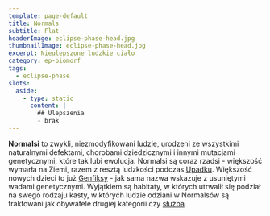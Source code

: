 ```yaml
---
template: page-default
title: Normals
subtitle: Flat
headerImage: eclipse-phase-head.jpg
thumbnailImage: eclipse-phase-head.jpg
excerpt: Nieulepszone ludzkie ciało
category: ep-biomorf
tags:
  - eclipse-phase
slots:
  aside:
    - type: static
      content: |
        ## Ulepszenia
        - brak
---
```

**Normalsi** to zwykli, niezmodyfikowani ludzie, urodzeni ze wszystkimi naturalnymi defektami, chorobami dziedzicznymi i innymi mutacjami genetycznymi, które tak lubi ewolucja. Normalsi są coraz rzadsi - większość wymarła na Ziemi, razem z resztą ludzkości podczas [Upadku](#). Większość nowych dzieci to już [Genfiksy](#) - jak sama nazwa wskazuje z usuniętymi wadami genetycznymi. Wyjątkiem są habitaty, w których utrwalił się podział na swego rodzaju kasty, w których ludzie odziani w Normalsów są traktowani jak obywatele drugiej kategorii czy [służba](#).